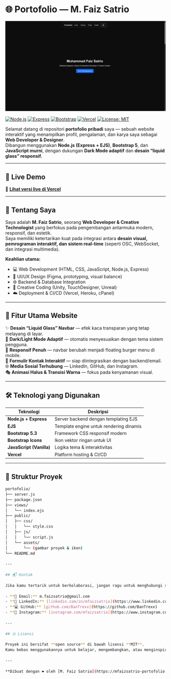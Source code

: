 # 🌐 Portofolio — M. Faiz Satrio

![Preview](./new_preview.png)

[![Node.js](https://img.shields.io/badge/Node.js-339933?logo=node.js&logoColor=white)](https://nodejs.org/)
[![Express](https://img.shields.io/badge/Express.js-000000?logo=express&logoColor=white)](https://expressjs.com/)
[![Bootstrap](https://img.shields.io/badge/Bootstrap-7952B3?logo=bootstrap&logoColor=white)](https://getbootstrap.com/)
[![Vercel](https://img.shields.io/badge/Deployed_on-Vercel-black?logo=vercel)](https://mfaizsatrio-portofolio.vercel.app/)
[![License: MIT](https://img.shields.io/badge/License-MIT-yellow.svg)](./LICENSE)

Selamat datang di repositori **portofolio pribadi** saya — sebuah website interaktif yang menampilkan profil, pengalaman, dan karya saya sebagai **Web Developer & Designer**.  
Dibangun menggunakan **Node.js (Express + EJS)**, **Bootstrap 5**, dan **JavaScript murni**, dengan dukungan **Dark Mode adaptif** dan **desain “liquid glass” responsif.**

---

## 🚀 Live Demo

🔗 **[Lihat versi live di Vercel](https://mfaizsatrio-portofolio.vercel.app/)**

---

## 💼 Tentang Saya

Saya adalah **M. Faiz Satrio**, seorang **Web Developer & Creative Technologist** yang berfokus pada pengembangan antarmuka modern, responsif, dan estetik.  
Saya memiliki ketertarikan kuat pada integrasi antara **desain visual, pemrograman interaktif, dan sistem real-time** (seperti OSC, WebSocket, dan integrasi multimedia).

**Keahlian utama:**

- 💻 Web Development (HTML, CSS, JavaScript, Node.js, Express)
- 🎨 UI/UX Design (Figma, prototyping, visual balance)
- ⚙️ Backend & Database Integration
- 🧩 Creative Coding (Unity, TouchDesigner, Unreal)
- ☁️ Deployment & CI/CD (Vercel, Heroku, cPanel)

---

## 🧩 Fitur Utama Website

✨ **Desain “Liquid Glass” Navbar** — efek kaca transparan yang tetap melayang di layar.  
🌙 **Dark/Light Mode Adaptif** — otomatis menyesuaikan dengan tema sistem pengguna.  
📱 **Responsif Penuh** — navbar berubah menjadi floating burger menu di mobile.  
💬 **Formulir Kontak Interaktif** — siap diintegrasikan dengan backend/email.  
🌐 **Media Sosial Terhubung** — LinkedIn, GitHub, dan Instagram.  
🎭 **Animasi Halus & Transisi Warna** — fokus pada kenyamanan visual.

---

## 🛠️ Teknologi yang Digunakan

| Teknologi                | Deskripsi                               |
| ------------------------ | --------------------------------------- |
| **Node.js + Express**    | Server backend dengan templating EJS    |
| **EJS**                  | Template engine untuk rendering dinamis |
| **Bootstrap 5.3**        | Framework CSS responsif modern          |
| **Bootstrap Icons**      | Ikon vektor ringan untuk UI             |
| **JavaScript (Vanilla)** | Logika tema & interaktivitas            |
| **Vercel**               | Platform hosting & CI/CD                |

---

## 📂 Struktur Proyek

```bash
portofolio/
├── server.js
├── package.json
├── views/
│   └── index.ejs
├── public/
│   ├── css/
│   │   └── style.css
│   ├── js/
│   │   └── script.js
│   └── assets/
│       └── (gambar proyek & ikon)
└── README.md

---

## 📬 Kontak

Jika kamu tertarik untuk berkolaborasi, jangan ragu untuk menghubungi saya melalui:

- **📧 Email:** m.faizsatrio@gmail.com
- **💼 LinkedIn:** [linkedin.com/in/mfaizsatrio](https://www.linkedin.com/in/muhammad-faiz-satrio-92a893270/)
- **💻 GitHub:** [github.com/BanTrexx](https://github.com/BanTrexx)
- **📸 Instagram:** [instagram.com/mfaizsatrio](https://www.instagram.com/f.xxz_/)

---

## ⚖️ Lisensi

Proyek ini bersifat **open source** di bawah lisensi **MIT**.
Kamu bebas menggunakannya untuk belajar, mengembangkan, atau menginspirasi karya kamu sendiri, dengan tetap mencantumkan kredit yang sesuai.

---

**Dibuat dengan ❤️ oleh [M. Faiz Satrio](https://mfaizsatrio-portofolio.vercel.app/)**
```
